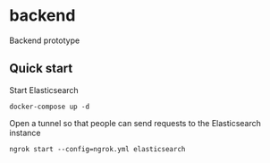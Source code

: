# backend
Backend prototype


## Quick start

Start Elasticsearch

```shell
docker-compose up -d
```

Open a tunnel so that people can send requests to the Elasticsearch instance

```shell
ngrok start --config=ngrok.yml elasticsearch
```

